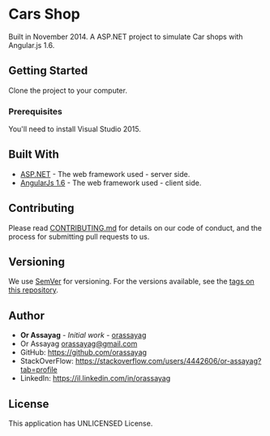 # Cars Shop

Built in November 2014. A ASP.NET project to simulate Car shops with Angular.js 1.6.

## Getting Started

Clone the project to your computer.

### Prerequisites

You'll need to install Visual Studio 2015.

## Built With

* [ASP.NET](https://www.asp.net/) - The web framework used - server side.
* [AngularJs 1.6](https://docs.angularjs.org/guide/introduction) - The web framework used - client side.

## Contributing

Please read [CONTRIBUTING.md](https://gist.github.com/PurpleBooth/b24679402957c63ec426) for details on our code of conduct, and the process for submitting pull requests to us.

## Versioning

We use [SemVer](http://semver.org/) for versioning. For the versions available, see the [tags on this repository](https://github.com/your/project/tags).

## Author

* **Or Assayag** - *Initial work* - [orassayag](https://github.com/orassayag)
* Or Assayag <orassayag@gmail.com>
* GitHub: https://github.com/orassayag
* StackOverFlow: https://stackoverflow.com/users/4442606/or-assayag?tab=profile
* LinkedIn: https://il.linkedin.com/in/orassayag

## License

This application has UNLICENSED License.
